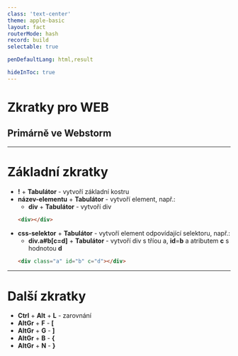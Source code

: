 ```yaml
---
class: 'text-center'
theme: apple-basic
layout: fact
routerMode: hash
record: build
selectable: true

penDefaultLang: html,result

hideInToc: true
---
```


# Zkratky pro WEB

## Primárně ve Webstorm

---

# Základní zkratky

- **!** + **Tabulátor** - vytvoří základní kostru
- **název-elementu** + **Tabulátor** - vytvoří element, např.:
  - **div** + **Tabulátor** - vytvoří div
  ```html
  <div></div>
  ```
- **css-selektor** + **Tabulátor** - vytvoří element odpovídající selektoru, např.:
    - **div.a#b[c=d]** + **Tabulátor** - vytvoří div s tříou a, **id**=**b** a atributem **c** s hodnotou **d**
  ```html
  <div class="a" id="b" c="d"></div>
  ```

---

# Další zkratky

- **Ctrl** + **Alt** + **L** - zarovnání
- **AltGr** + **F** - **[**
- **AltGr** + **G** - **]**
- **AltGr** + **B** - **{**
- **AltGr** + **N** - **}**